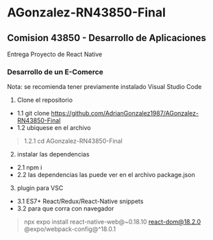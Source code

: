 # AGonzalez-RN43850-Final

## Comision 43850 - Desarrollo de Aplicaciones

Entrega Proyecto de React Native

### Desarrollo de un E-Comerce

Nota: se recomienda tener previamente instalado Visual Studio Code

1. Clone el repositorio
- 1.1 git clone https://github.com/AdrianGonzalez1987/AGonzalez-RN43850-Final
- 1.2 ubiquese en el archivo 
> 1.2.1 cd AGonzalez-RN43850-Final

2. instalar las dependencias
- 2.1 npm i
- 2.2 las dependencias las puede ver en el archivo package.json

3. plugin para VSC
- 3.1 ES7+ React/Redux/React-Native snippets
- 3.2 para que corra con navegador
> npx expo install react-native-web@~0.18.10 react-dom@18.2.0 @expo/webpack-config@^18.0.1
        
